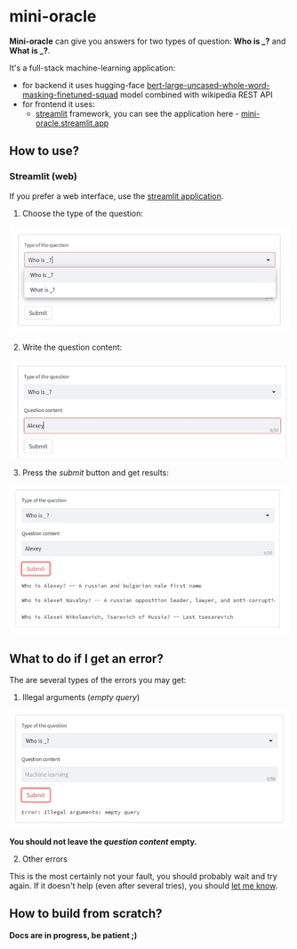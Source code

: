 # mini-oracle

**Mini-oracle** can give you answers for two types of question: **Who is _?** and **What is _?**.

It's a full-stack machine-learning application:

- for backend it uses hugging-face [bert-large-uncased-whole-word-masking-finetuned-squad](https://huggingface.co/bert-large-uncased-whole-word-masking-finetuned-squad) model combined with wikipedia REST API
- for frontend it uses:
  - [streamlit](https://streamlit.io/) framework, you can see the application here - [mini-oracle.streamlit.app](https://mini-oracle.streamlit.app/)


## How to use?


### Streamlit (web)

If you prefer a web interface, use the [streamlit application](https://mini-oracle.streamlit.app/).

1. Choose the type of the question:

![step 1](docs/streamlit-step-1.jpg)

2. Write the question content:

![step 2](docs/streamlit-step-2.jpg)

3. Press the *submit* button and get results:

![step 3](docs/streamlit-step-3.jpg)


## What to do if I get an error?

The are several types of the errors you may get:

1. Illegal arguments (*empty query*)

![streamlit - empty question content](docs/error-streamlit-empty-question-content.jpg)

**You should not leave the *question content* empty.**

2. Other errors

This is the most certainly not your fault, you should probably wait and try again. If it doesn't help (even after several tries), you should [let me know](https://github.com/AzimMuradov/mini-oracle/issues).


## How to build from scratch?

**Docs are in progress, be patient ;)**
